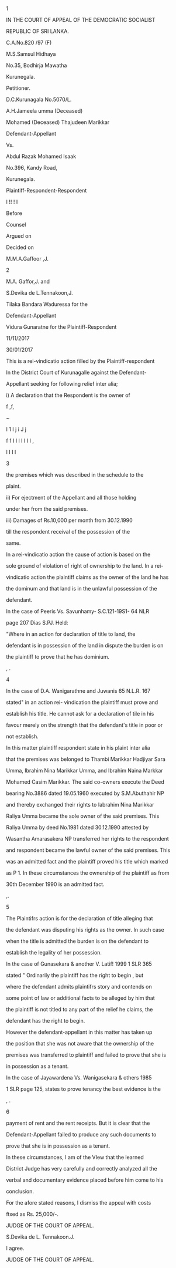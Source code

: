 1

IN THE COURT OF APPEAL OF THE DEMOCRATIC SOCIALIST

REPUBLIC OF SRI LANKA.

C.A.No.820 /97 (F)

M.S.Samsul Hidhaya

No.35, Bodhirja Mawatha

Kurunegala.

Petitioner.

D.C.Kurunagala No.5070/L.

A.H.Jameela umma (Deceased)

Mohamed (Deceased) Thajudeen Marikkar

Defendant-Appellant

Vs.

Abdul Razak Mohamed Isaak

No.396, Kandy Road,

Kurunegala.

Plaintiff-Respondent-Respondent

I !! ! I

Before

Counsel

Argued on

Decided on

M.M.A.Gaffoor ,J.

2

M.A. Gaffor,J. and

S.Devika de L.Tennakoon,J.

Tilaka Bandara Waduressa for the

Defendant-Appellant

Vidura Gunaratne for the Plaintiff-Respondent

11/11/2017

30/01/2017

This is a rei-vindicatio action filled by the Plaintiff-respondent

In the District Court of Kurunagalle against the Defendant-

Appellant seeking for following relief inter alia;

i) A declaration that the Respondent is the owner of

f ,f,

~

I 1 I j i J j

f f I I l I I I I ,

I I I I

3

the premises which was described in the schedule to the

plaint.

ii) For ejectment of the Appellant and all those holding

under her from the said premises.

iii) Damages of Rs.10,000 per month from 30.12.1990

till the respondent receival of the possession of the

same.

In a rei-vindicatio action the cause of action is based on the

sole ground of violation of right of ownership to the land. In a rei-

vindicatio action the plaintiff claims as the owner of the land he has

the dominum and that land is in the unlawful possession of the

defendant.

In the case of Peeris Vs. Savunhamy- S.C.121-19S1- 64 NLR

page 207 Dias S.PJ. Held:

"Where in an action for declaration of title to land, the

defendant is in possession of the land in dispute the burden is on

the plaintiff to prove that he has dominium.

, .

4

In the case of D.A. Wanigarathne and Juwanis 65 N.L.R. 167

stated" in an action rei- vindication the plaintiff must prove and

establish his title. He cannot ask for a declaration of tile in his

favour merely on the strength that the defendant's title in poor or

not establish.

In this matter plaintiff respondent state in his plaint inter alia

that the premises was belonged to Thambi Marikkar Hadjiyar Sara

Umma, Ibrahim Nina Marikkar Umma, and Ibrahim Naina Markkar

Mohamed Casim Marikkar. The said co-owners execute the Deed

bearing No.3886 dated 19.05.1960 executed by S.M.Abuthahir NP

and thereby exchanged their rights to Iabrahim Nina Marikkar

Raliya Umma became the sole owner of the said premises. This

Raliya Umma by deed No.1981 dated 30.12.1990 attested by

Wasantha Amarasakera NP transferred her rights to the respondent

and respondent became the lawful owner of the said premises. This

was an admitted fact and the plaintiff proved his title which marked

as P 1. In these circumstances the ownership of the plaintiff as from

30th December 1990 is an admitted fact.

,.

5

The Plaintifrs action is for the declaration of title alleging that

the defendant was disputing his rights as the owner. In such case

when the title is admitted the burden is on the defendant to

establish the legality of her possession.

In the case of Gunasekara & another V. Latif! 1999 1 SLR 365

stated " Ordinarily the plaintiff has the right to begin , but

where the defendant admits plaintifrs story and contends on

some point of law or additional facts to be alleged by him that

the plaintiff is not titled to any part of the relief he claims, the

defendant has the right to begin.

However the defendant-appellant in this matter has taken up

the position that she was not aware that the ownership of the

premises was transferred to plaintiff and failed to prove that she is

in possession as a tenant.

In the case of Jayawardena Vs. Wanigasekara & others 1985

1 SLR page 125, states to prove tenancy the best evidence is the

, .

6

payment of rent and the rent receipts. But it is clear that the

Defendant-Appellant failed to produce any such documents to

prove that she is in possession as a tenant.

In these circumstances, I am of the VIew that the learned

District Judge has very carefully and correctly analyzed all the

verbal and documentary evidence placed before him come to his

conclusion.

For the afore stated reasons, I dismiss the appeal with costs

ftxed as Rs. 25,000/-.

JUDGE OF THE COURT OF APPEAL.

S.Devika de L. Tennakoon.J.

I agree.

JUDGE OF THE COURT OF APPEAL.